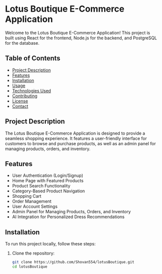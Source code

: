 # Lotus Boutique E-Commerce Application

Welcome to the Lotus Boutique E-Commerce Application! This project is built using React for the frontend, Node.js for the backend, and PostgreSQL for the database.

## Table of Contents

- [Project Description](#project-description)
- [Features](#features)
- [Installation](#installation)
- [Usage](#usage)
- [Technologies Used](#technologies-used)
- [Contributing](#contributing)
- [License](#license)
- [Contact](#contact)

## Project Description

The Lotus Boutique E-Commerce Application is designed to provide a seamless shopping experience. It features a user-friendly interface for customers to browse and purchase products, as well as an admin panel for managing products, orders, and inventory.

## Features

- User Authentication (Login/Signup)
- Home Page with Featured Products
- Product Search Functionality
- Category-Based Product Navigation
- Shopping Cart
- Order Management
- User Account Settings
- Admin Panel for Managing Products, Orders, and Inventory
- AI Integration for Personalized Dress Recommendations

## Installation

To run this project locally, follow these steps:

1. Clone the repository:
   ```bash
   git clone https://github.com/Shovan554/lotusBoutique.git
   cd lotusBoutique
